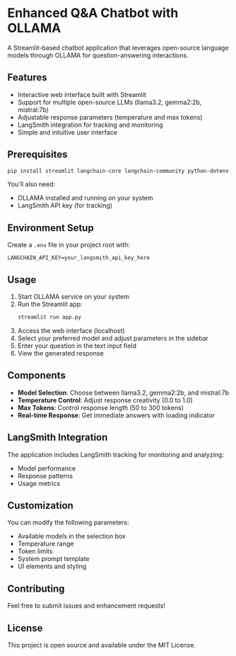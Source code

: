 # Enhanced Q&A Chatbot with OLLAMA

A Streamlit-based chatbot application that leverages open-source language models through OLLAMA for question-answering interactions.

## Features

- Interactive web interface built with Streamlit
- Support for multiple open-source LLMs (llama3.2, gemma2:2b, mistral:7b)
- Adjustable response parameters (temperature and max tokens)
- LangSmith integration for tracking and monitoring
- Simple and intuitive user interface

## Prerequisites

```bash
pip install streamlit langchain-core langchain-community python-dotenv ollama
```

You'll also need:
- OLLAMA installed and running on your system
- LangSmith API key (for tracking)

## Environment Setup

Create a `.env` file in your project root with:

```
LANGCHAIN_API_KEY=your_langsmith_api_key_here
```

## Usage

1. Start OLLAMA service on your system
2. Run the Streamlit app:
   ```bash
   streamlit run app.py
   ```
3. Access the web interface (localhost)
4. Select your preferred model and adjust parameters in the sidebar
5. Enter your question in the text input field
6. View the generated response

## Components

- **Model Selection**: Choose between llama3.2, gemma2:2b, and mistral:7b
- **Temperature Control**: Adjust response creativity (0.0 to 1.0)
- **Max Tokens**: Control response length (50 to 300 tokens)
- **Real-time Response**: Get immediate answers with loading indicator

## LangSmith Integration

The application includes LangSmith tracking for monitoring and analyzing:
- Model performance
- Response patterns
- Usage metrics

## Customization

You can modify the following parameters:
- Available models in the selection box
- Temperature range
- Token limits
- System prompt template
- UI elements and styling

## Contributing

Feel free to submit issues and enhancement requests!

## License

This project is open source and available under the MIT License.